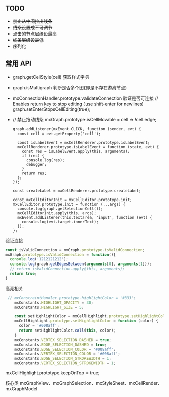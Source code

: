 ## TODO
- ~~禁止从中间拉出线条~~
- ~~线条设置成不可调节~~
- ~~点击的节点层级设最高~~
- ~~线条层级设最低~~
- 序列化

## 常用 API
- graph.getCellStyle(cell) 获取样式字典
- graph.isMultigraph 判断是否多个图(即是不存在游离节点) 
- mxConnectionHandler.prototype.validateConnection 验证是否可连接
// Enables return key to stop editing (use shift-enter for newlines)
			graph.setEnterStopsCellEditing(true);
- // 禁止拖动线条
        mxGraph.prototype.isCellMovable = cell => !cell.edge;			

      graph.addListener(mxEvent.CLICK, function (sender, evt) {
        const cell = evt.getProperty('cell');

        const isLabelEvent = mxCellRenderer.prototype.isLabelEvent;
        mxCellRenderer.prototype.isLabelEvent = function (state, evt) {
          const res = isLabelEvent.apply(this, arguments);
          if (res) {
            console.log(res);
            debugger;
          }
          return res;
        };
      });

      const createLabel = mxCellRenderer.prototype.createLabel;

      const mxCellEditorInit = mxCellEditor.prototype.init;
      mxCellEditor.prototype.init = function (...args) {
        console.log(graph.getSelectionCell());
        mxCellEditorInit.apply(this, args);
        mxEvent.addListener(this.textarea, 'input', function (evt) {
          console.log(evt.target.innerText);
        });
      };


验证连接
````js
const isValidConnection = mxGraph.prototype.isValidConnection;
mxGraph.prototype.isValidConnection = function(){
  console.log('1212121212');
  console.log(graph.getEdgesBetween(arguments[0], arguments[1]));
  // return isValidConnection.apply(this, arguments);
  return true;
}
````

高亮相关
````js
 // mxConstraintHandler.prototype.highlightColor = '#333';
    mxConstants.HIGHLIGHT_OPACITY = 30;
    mxConstants.HIGHLIGHT_SIZE = 5;

    const setHighlightColor = mxCellHighlight.prototype.setHighlightColor;
    mxCellHighlight.prototype.setHighlightColor = function (color) {
      color = '#008aff';
      return setHighlightColor.call(this, color);
    }
    mxConstants.VERTEX_SELECTION_DASHED = true;
    mxConstants.EDGE_SELECTION_DASHED = true;
    mxConstants.EDGE_SELECTION_COLOR = '#008aff';
    mxConstants.VERTEX_SELECTION_COLOR = '#008aff';
    mxConstants.EDGE_SELECTION_STROKEWIDTH = 1;
    mxConstants.VERTEX_SELECTION_STROKEWIDTH = 1;
````

mxCellHighlight.prototype.keepOnTop = true;

核心类 mxGraphView、mxGraphSelection、mxStyleSheet、mxCellRender、mxGraphModel
